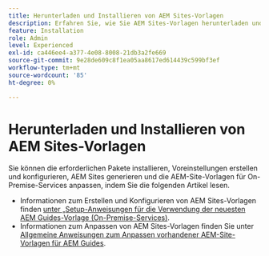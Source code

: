 ```yaml
---
title: Herunterladen und Installieren von AEM Sites-Vorlagen
description: Erfahren Sie, wie Sie AEM Sites-Vorlagen herunterladen und installieren
feature: Installation
role: Admin
level: Experienced
exl-id: ca446ee4-a377-4e08-8008-21db3a2fe669
source-git-commit: 9e28de609c8f1ea05aa8617ed614439c599bf3ef
workflow-type: tm+mt
source-wordcount: '85'
ht-degree: 0%

---
```


# Herunterladen und Installieren von AEM Sites-Vorlagen

Sie können die erforderlichen Pakete installieren, Voreinstellungen erstellen und konfigurieren, AEM Sites generieren und die AEM-Site-Vorlagen für On-Premise-Services anpassen, indem Sie die folgenden Artikel lesen.

- Informationen zum Erstellen und Konfigurieren von AEM Sites-Vorlagen finden [&#x200B; unter „Setup-Anweisungen für die Verwendung der neuesten AEM Guides-Vorlage (On-Premise-Services)](../knowledge-base/kb-articles/publishing/download-install-aem-sites-templates-prem-kb.md).
- Informationen zum Anpassen von AEM Sites-Vorlagen finden Sie unter [Allgemeine Anweisungen zum Anpassen vorhandener AEM-Site-Vorlagen für AEM Guides](../knowledge-base/kb-articles/publishing/customize-exsisting-site-template-kb.md).


